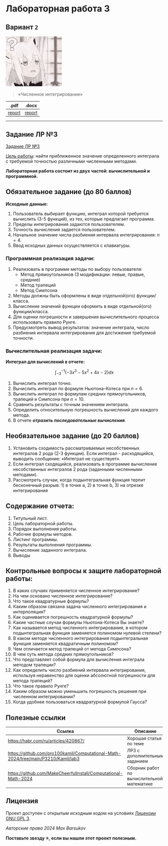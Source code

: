# Лабораторная работа 3

## Вариант `2`

<img alt="question" src="https://github.com/maxbarsukov/itmo/blob/master/.docs/question.gif" height="160">

> «Численное интегрирование»

|.pdf|.docx|
|-|-|
| [report](./docs/report.pdf) | [report](./docs/report.docx) |

---

## Задание ЛР №3

[Задание ЛР №3](../../задания/Задание%20ЛР№3.pdf)

<ins>Цель работы</ins>: найти приближенное значение определенного интеграла с требуемой точностью различными численными методами.

**Лабораторная работа состоит из двух частей: вычислительной и программной.**

## Обязательное задание (до 80 баллов)

**Исходные данные:**

1. Пользователь выбирает функцию, интеграл которой требуется вычислить (3-5 функций), из тех, которые предлагает программа.
2. Пределы интегрирования задаются пользователем.
3. Точность вычисления задается пользователем.
4. Начальное значение числа разбиения интервала интегрирования: $n = 4$.
5. Ввод исходных данных осуществляется с клавиатуры.

### Программная реализация задачи:

1. Реализовать в программе методы по выбору пользователя:
   - Метод прямоугольников (3 модификации: левые, правые, средние)
   - Метод трапеций
   - Метод Симпсона
2. Методы должны быть оформлены в виде отдельной(ого) функции/класса.
3. Вычисление значений функции оформить в виде отдельной(ого) функции/класса.
4. Для оценки погрешности и завершения вычислительного процесса использовать правило Рунге.
5. Предусмотреть вывод результатов: значение интеграла, число разбиения интервала интегрирования для достижения требуемой точности.


### Вычислительная реализация задачи:

**Интеграл для вычислений в отчете:**

$$\int_{-3}^{-1} (-3x^3 - 5x^2 + 4x - 2) dx$$

1. Вычислить интеграл точно.
2. Вычислить интеграл по формуле Ньютона–Котеса при $n = 6$.
3. Вычислить интеграл по формулам средних прямоугольников, трапеций и Симпсона при $n = 10$.
4. Сравнить результаты с точным значением интеграла.
5. Определить относительную погрешность вычислений для каждого метода.
6. В отчете ***отразить последовательные вычисления***.

## Необязательное задание (до 20 баллов)

1. Установить сходимость рассматриваемых несобственных интегралов 2 рода (2-3 функции). Если интеграл - расходящийся, выводить сообщение: «Интеграл не существует».
2. Если интеграл сходящийся, реализовать в программе вычисление несобственных интегралов 2 рода (заданными численными методами).
3. Рассмотреть случаи, когда подынтегральная функция терпит бесконечный разрыв: 1) в точке a, 2) в точке b, 3) на отрезке интегрирования 

## Содержание отчета:

1. Титульный лист.
2. Цель лабораторной работы.
3. Порядок выполнения работы.
4. Рабочие формулы методов.
5. Листинг программы.
6. Результаты выполнения программы.
7. Вычисление заданного интеграла.
8. Выводы

## Контрольные вопросы к защите лабораторной работы:

1. В каких случаях применяется численное интегрирование?
2. На чем основано численное интегрирование?
3. Что такое квадратурные формулы?
4. Каким образом связана задача численного интегрирования и интерполяция?
5. Как оценивается погрешность квадратурной формулы?
6. Какие частные случаи формулы Ньютона-Котеса Вы знаете?
7. Как называется метод численного интегрирования, в котором подынтегральная функция заменяется полиномом нулевой степени?
8. В каком методе численного интегрирования подынтегральная функция заменяется квадратичным полиномом?
9. Чем отличается метод трапеций от метода Симпсона?
10. В чем суть метода средних прямоугольников?
11. Что представляет собой формула для вычисления интеграла методом
трапеции?
12. Как определить число разбиений интервала интегрирования, используя неравенство для оценки абсолютной погрешности для метода трапеций?
13. Что такое правило Рунге?
14. Каким образом можно уменьшить погрешность решения при численном интегрировании?
15. Когда удобнее пользоваться квадратурной формулой Гаусса?


## Полезные ссылки

| Ссылка | Описание |
| --- | --- |
| https://habr.com/ru/articles/420867/ | Хорошая статья по теме |
| https://github.com/pro100kamil/Computational-Math-2024/tree/main/P3210/Kamil/lab3 | ЛР3 с дополнительным заданием |
| https://github.com/MakeCheerfulInstall/Computational-Math-2024 | Сборник работ по вычислительной математике |

## Лицензия

Проект доступен с открытым исходным кодом на условиях [Лицензии GNU GPL 3](https://opensource.org/license/gpl-3-0/).

*Авторские права 2024 Max Barsukov*

**Поставьте звезду :star:, если вы нашли этот проект полезным.**

